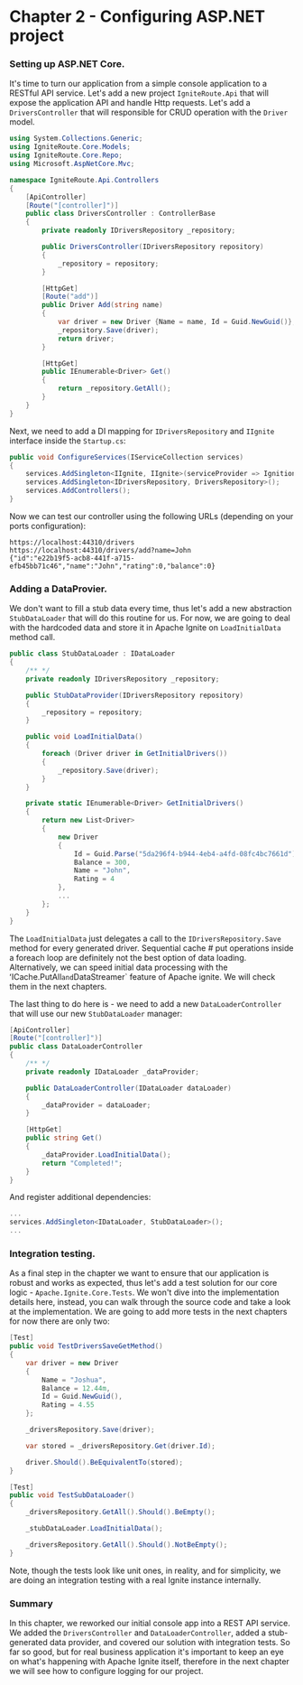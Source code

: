 # Chapter 2 - Configuring ASP.NET project

### Setting up ASP.NET Core.

It's time to turn our application from a simple console application to a RESTful API service. Let's add a new project `IgniteRoute.Api` that will expose the application API and handle Http requests. Let's add a `DriversController` that will responsible for CRUD operation with the `Driver` model.

```csharp
using System.Collections.Generic;
using IgniteRoute.Core.Models;
using IgniteRoute.Core.Repo;
using Microsoft.AspNetCore.Mvc;

namespace IgniteRoute.Api.Controllers
{
    [ApiController]
    [Route("[controller]")]
    public class DriversController : ControllerBase
    {
        private readonly IDriversRepository _repository;

        public DriversController(IDriversRepository repository)
        {
            _repository = repository;
        }

        [HttpGet]
        [Route("add")]
        public Driver Add(string name)
        {
            var driver = new Driver {Name = name, Id = Guid.NewGuid()};
            _repository.Save(driver);
            return driver;
        }

        [HttpGet]
        public IEnumerable<Driver> Get()
        {
            return _repository.GetAll();
        }
    }
}
```

Next, we need to add a DI mapping for `IDriversRepository` and `IIgnite` interface inside the `Startup.cs`:

```csharp
public void ConfigureServices(IServiceCollection services)
{
    services.AddSingleton<IIgnite, IIgnite>(serviceProvider => Ignition.Start());
    services.AddSingleton<IDriversRepository, DriversRepository>();
    services.AddControllers();
}
```

Now we can test our controller using the following URLs (depending on your ports configuration):
```
https://localhost:44310/drivers
https://localhost:44310/drivers/add?name=John
{"id":"e22b19f5-acb8-441f-a715-efb45bb71c46","name":"John","rating":0,"balance":0}
```

### Adding a DataProvier.

We don't want to fill a stub data every time, thus let's add a new abstraction `StubDataLoader` that will do this routine for us. For now, we are going to deal with the hardcoded data and store it in Apache Ignite on `LoadInitialData` method call. 

```csharp
public class StubDataLoader : IDataLoader
{
    /** */
    private readonly IDriversRepository _repository;

    public StubDataProvider(IDriversRepository repository)
    {
        _repository = repository;
    }

    public void LoadInitialData()
    {
        foreach (Driver driver in GetInitialDrivers())
        {
            _repository.Save(driver);
        }
    }

    private static IEnumerable<Driver> GetInitialDrivers()
    {
        return new List<Driver>
        {
            new Driver
            {
                Id = Guid.Parse("5da296f4-b944-4eb4-a4fd-08fc4bc7661d"),
                Balance = 300,
                Name = "John",
                Rating = 4
            },
            ...
        };
    }
}
```

The `LoadInitialData` just delegates a call to the `IDriversRepository.Save` method for every generated driver. Sequential cache # put operations inside a foreach loop are definitely not the best option of data loading. Alternatively, we can speed initial data processing with the ʻICache.PutAll` and `DataStreamer` feature of Apache ignite. We will check them in the next chapters.

The last thing to do here is - we need to add a new `DataLoaderController` that will use our new `StubDataLoader` manager:

```csharp
[ApiController]
[Route("[controller]")]
public class DataLoaderController
{
    /** */
    private readonly IDataLoader _dataProvider;

    public DataLoaderController(IDataLoader dataLoader)
    {
        _dataProvider = dataLoader;
    }

    [HttpGet]
    public string Get()
    {
        _dataProvider.LoadInitialData();
        return "Completed!";
    }
}
```

And register additional dependencies:

```csharp
...
services.AddSingleton<IDataLoader, StubDataLoader>();
...
```

### Integration testing.

As a final step in the chapter we want to ensure that our application is robust and works as expected, thus let's add a test solution for our core logic - `Apache.Ignite.Core.Tests`. We won't dive into the implementation details here, instead, you can walk through the source code and take a look at the implementation. We are going to add more tests in the next chapters for now there are only two:

```csharp
[Test]
public void TestDriversSaveGetMethod()
{
    var driver = new Driver
    {
        Name = "Joshua",
        Balance = 12.44m,
        Id = Guid.NewGuid(),
        Rating = 4.55
    };

    _driversRepository.Save(driver);

    var stored = _driversRepository.Get(driver.Id);

    driver.Should().BeEquivalentTo(stored);
}

[Test]
public void TestSubDataLoader()
{
    _driversRepository.GetAll().Should().BeEmpty();

    _stubDataLoader.LoadInitialData();

    _driversRepository.GetAll().Should().NotBeEmpty();
}
```

Note, though the tests look like unit ones, in reality, and for simplicity, we are doing an integration testing with a real Ignite instance internally. 

### Summary

In this chapter, we reworked our initial console app into a REST API service. We added the `DriversController` and `DataLoaderController`, added a stub-generated data provider, and covered our solution with integration tests. So far so good, but for real business application it's important to keep an eye on what's happening with Apache Ignite itself, therefore in the next chapter we will see how to configure logging for our project.